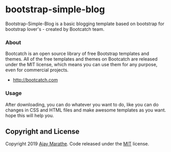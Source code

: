 # bootstrap-simple-blog
Bootstrap-Simple-Blog is a basic blogging template based on bootstrap for bootstrap lover's - created by Bootcatch team.

### About

Bootcatch is an open source library of free Bootstrap templates and themes. All of the free templates and themes on Bootcatch are released under the MIT license, which means you can use them for any purpose, even for commercial projects.

* http://bootcatch.com

### Usage

After downloading, you can do whatever you want to do, like you can do changes in CSS and HTML files and make awesome templates as you want.
hope this will help you.

## Copyright and License

Copyright 2019 [Ajay Marathe](https://github.com/ajaymarathe). Code released under the [MIT](https://github.com/ajaymarathe/bootstrap-simple-blog/blob/master/LICENSE) license.
